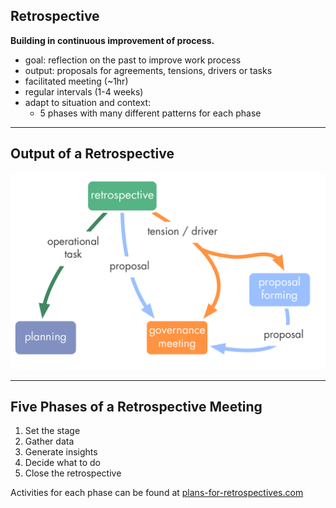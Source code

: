 ## Retrospective

**Building in continuous improvement of process.**

* goal: reflection on the past to improve work process
* output: proposals for agreements, tensions, drivers or tasks
* facilitated meeting (~1hr)
* regular intervals (1-4 weeks)
* adapt to situation and context: 
    * 5 phases with many different patterns for each phase 

---

## Output of a Retrospective ##

![inline,fit](img/meetings/retrospective.png)

---

## Five Phases of a Retrospective Meeting ##

1. Set the stage 
2. Gather data
3. Generate insights
4. Decide what to do
5. Close the retrospective

Activities for each phase can be found at [plans-for-retrospectives.com](http://www.plans-for-retrospectives.com/)
